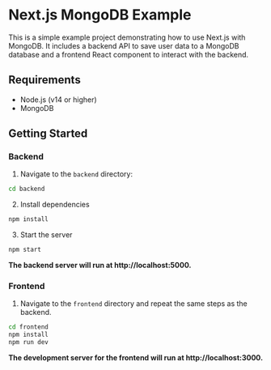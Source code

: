 # Next.js MongoDB Example

This is a simple example project demonstrating how to use Next.js with MongoDB. It includes a backend API to save user data to a MongoDB database and a frontend React component to interact with the backend.

## Requirements

- Node.js (v14 or higher)
- MongoDB

## Getting Started

### Backend

1. Navigate to the `backend` directory:

```bash
cd backend
```
2. Install dependencies
```bash
npm install
```
3. Start the server
```bash
npm start
```
__The backend server will run at http://localhost:5000.__

### Frontend

1. Navigate to the `frontend` directory and repeat the same steps as the backend.

```bash
cd frontend
npm install
npm run dev
```
__The development server for the frontend will run at http://localhost:3000.__

